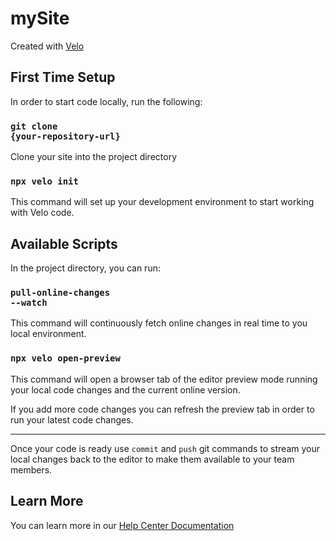 
# mySite

Created with <a href="url">Velo</a>

## First Time Setup

In order to start code locally, run the following:

### <code>git clone {your-repository-url}</code>

Clone your site into the project directory

### <code>npx velo init</code>

This command will set up your development environment to start working with Velo code.

## Available Scripts

In the project directory, you can run:

### <code>pull-online-changes --watch</code>

This command will continuously fetch online changes in real time to you local environment.

### <code>npx velo open-preview</code>

This command will open a browser tab of the editor preview mode running your local code changes and the current online version. 

If you add more code changes you can refresh the preview tab in order to run your latest code changes.

<hr>

Once your code is ready use <code>commit</code> and <code>push</code> git commands to stream your local changes back to the editor to make them available to your team members.

## Learn More

You can learn more in our <a href="url">Help Center Documentation</a>
